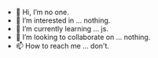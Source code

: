- 👋 Hi, I’m no one.
- 👀 I’m interested in ... nothing.
- 🌱 I’m currently learning ... js.
- 💞️ I’m looking to collaborate on ... nothing.
- 📫 How to reach me ... don't.

